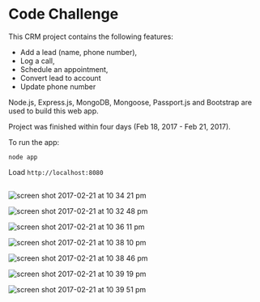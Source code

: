 # Code Challenge 

This CRM project contains the following features:
* Add a lead (name, phone number),
* Log a call,
* Schedule an appointment,
* Convert lead to account
* Update phone number

Node.js, Express.js, MongoDB, Mongoose, Passport.js and Bootstrap are used to build this web app. 

Project was finished within four days (Feb 18, 2017 - Feb 21, 2017). 

To run the app:
```
node app
```

Load `http://localhost:8080`

## 

![screen shot 2017-02-21 at 10 34 21 pm](https://cloud.githubusercontent.com/assets/12717064/23196186/0ac0e344-f886-11e6-9fd4-4a2843663c62.png)

![screen shot 2017-02-21 at 10 32 48 pm](https://cloud.githubusercontent.com/assets/12717064/23196142/d1ee58c6-f885-11e6-8280-b69839ebc7a6.png)

![screen shot 2017-02-21 at 10 36 11 pm](https://cloud.githubusercontent.com/assets/12717064/23196203/335612e8-f886-11e6-88dc-59d85ae162c0.png)

![screen shot 2017-02-21 at 10 38 10 pm](https://cloud.githubusercontent.com/assets/12717064/23196256/727f1bea-f886-11e6-8c3e-65202e371490.png)

![screen shot 2017-02-21 at 10 38 46 pm](https://cloud.githubusercontent.com/assets/12717064/23196280/8af1283a-f886-11e6-902e-2a0639faa2b0.png)

![screen shot 2017-02-21 at 10 39 19 pm](https://cloud.githubusercontent.com/assets/12717064/23196291/9c40d0cc-f886-11e6-8a3e-d16c79ec970b.png)

![screen shot 2017-02-21 at 10 39 51 pm](https://cloud.githubusercontent.com/assets/12717064/23196297/b2b18892-f886-11e6-8828-53b69ca8f763.png)

